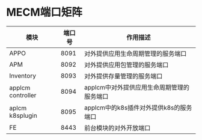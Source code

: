 # MECM端口矩阵
| 模块                 | 端口号                                         |   作用描述     |
| ----------------------- | ------------------------------------------------------------ |------------|
| APPO |  8091 |         对外提供应用生命周期管理的服务端口          |
| APM   | 8092 |         对外提供应用包管理的服务端口                             |
| Inventory           |  8093                      |    对外提供存量管理的服务端口 |
| applcm controller     | 8094   |    applcm中对外提供应用生命周期管理的服务端口   |
| aplcm k8splugin           | 8095 |  applcm中的k8s插件对外提供k8s的服务端口|
| FE                      |     8443     | 前台模块的对外开放端口 |
